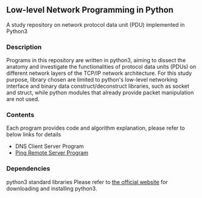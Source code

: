 ## Low-level Network Programming in Python
A study repository on network protocol data unit (PDU) implemented in Python3 
### Description
Programs in this repository are written in python3, aiming to dissect the anatomy and investigate the functionalities of protocol data units (PDUs) on different network layers of the TCP/IP network architecture.
For this study purpose, library chosen are limited to python's low-level networking interface and binary data construct/deconstruct libraries, such as socket and struct, while python modules that already provide packet manipulation are not used.

### Contents
Each program provides code and algorithm explanation, please refer to below links for details
- DNS Client Server Program
- [Ping Remote Server Program](https://github.com/claudiatang/network_programming_python/tree/main/ping)

### Dependencies 
python3 standard libraries
Please refer to [the official website](https://www.python.org/downloads/) for downloading and installing python3.  
